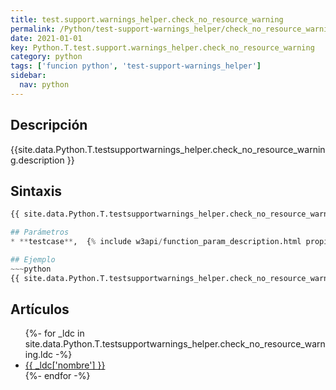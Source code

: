 ```yaml
---
title: test.support.warnings_helper.check_no_resource_warning
permalink: /Python/test-support-warnings_helper/check_no_resource_warning/
date: 2021-01-01
key: Python.T.test.support.warnings_helper.check_no_resource_warning
category: python
tags: ['funcion python', 'test-support-warnings_helper']
sidebar: 
  nav: python
---
```


## Descripción
{{site.data.Python.T.testsupportwarnings_helper.check_no_resource_warning.description }}

## Sintaxis
~~~python
{{ site.data.Python.T.testsupportwarnings_helper.check_no_resource_warning.sintaxis }}~~~

## Parámetros
* **testcase**,  {% include w3api/function_param_description.html propiedad=site.data.Python.T.test.support.warnings_helper.check_no_resource_warning valor="testcase" %}

## Ejemplo
~~~python
{{ site.data.Python.T.testsupportwarnings_helper.check_no_resource_warning.code}}
~~~

## Artículos
<ul>
{%- for _ldc in site.data.Python.T.testsupportwarnings_helper.check_no_resource_warning.ldc -%}
   <li>
       <a href="{{_ldc['url'] }}">{{ _ldc['nombre'] }}</a>
   </li>
{%- endfor -%}
</ul>
